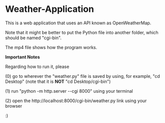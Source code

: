# Weather-Application
This is a web application that uses an API known as OpenWeatherMap. 

Note that it might be better to put the Python file into another folder, which should be named "cgi-bin". 

The mp4 file shows how the program works. 

**Important Notes**

Regarding how to run it, please

(0) go to wherever the "weather.py" file is saved by using, for example, "cd Desktop" (note that it is **NOT** "cd Desktop/cgi-bin")

(1) run "python -m http.server --cgi 8000" using your terminal 

(2) open the http://localhost:8000/cgi-bin/weather.py link using your browser

:)
